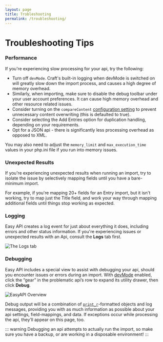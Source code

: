 ```yaml
---
layout: page
title: Trobleshooting
permalink: /troubleshooting/
---
```


# Troubleshooting Tips

### Performance

If you're experiencing slow processing for your api, try the following:

- Turn off `devMode`. Craft's built-in logging when devMode is switched on will greatly slow down the import process, and causes a high degree of memory overhead.
- Similarly, when importing, make sure to disable the debug toolbar under your user account preferences. It can cause high memory overhead and other resource related issues.
- Consider turning on the `compareContent` [configuration setting](get-started/configuration.md#configuration-options) to prevent unnecessary content overwriting (this is defaulted to true).
- Consider selecting the Add Entries option for duplication handling, depending on your requirements.
- Opt for a JSON api - there is significantly less processing overhead as opposed to XML.

You may also need to adjust the `memory_limit` and `max_execution_time` values in your php.ini file if you run into memory issues.

### Unexpected Results

If you're experiencing unexpected results when running an import, try to isolate the issue by selectively mapping fields until you have a bare-minimum import.

For example, if you're mapping 20+ fields for an Entry import, but it isn't working, try to map just the Title field, and work your way through mapping additional fields until things stop working as expected.

### Logging

Easy API creates a log event for just about everything it does, including errors and other status information. If you're experiencing issues or unexpected results with an Api, consult the **Logs** tab first.

![The Logs tab](./screenshots/easyapi-logs.png)

### Debugging

Easy API includes a special view to assist with debugging your api, should you encounter issues or errors during an import. With [devMode](https://runwildstudio.co.nz/docs/config-settings#devMode) enabled, click the “gear” in the problematic api’s row to expand its utility drawer, then click **Debug**.

![EasyAPI Overview](./screenshots/easyapi-overview.png)

Debug output will be a combination of [`print_r`](https://www.php.net/manual/en/function.print-r.php)-formatted objects and log messages, providing you with as much information as possible about your api settings, field-mappings, and data. If exceptions occur while processing the api, they’ll appear on this page, too.

::: warning
Debugging an api attempts to actually run the import, so make sure you have a backup, or are working in a disposable environment!
:::
